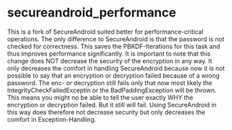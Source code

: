 # secureandroid_performance

This is a fork of SecureAndroid suited better for performance-critical operations. The only difference to SecureAndroid is that the password is not checked for correctness.
This saves the PBKDF-Iterations for this task and thus improves performance significantly. It is important to note that this change
does NOT decrease the security of the encryption in any way. It only decreases the comfort in handling SecureAndroid because now
it is not possible to say that an encryption or decryption failed because of a wrong password. The enc- or decryption still fails only
that now most likely the IntegrityCheckFailedExceptin or the BadPaddingException will be thrown. This means you might no be able
to tell the user exactly WHY the encryption or decryption failed. But it still will fail. Using SecureAndroid in this way does therefore
not decrease security but only decreases the comfort in Exception-Handling. 

